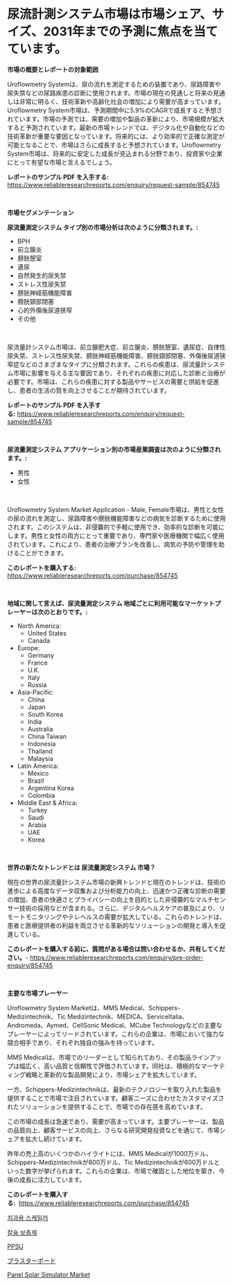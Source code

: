 <p><h1>尿流計測システム市場は市場シェア、サイズ、2031年までの予測に焦点を当てています。</h1></p><p><strong>市場の概要とレポートの対象範囲</strong></p>
<p><p>Uroflowmetry Systemは、尿の流れを測定するための装置であり、尿路障害や尿失禁などの尿路疾患の診断に使用されます。市場の現在の見通しと将来の見通しは非常に明るく、技術革新や高齢化社会の増加により需要が高まっています。Uroflowmetry System市場は、予測期間中に5.9%のCAGRで成長すると予想されています。市場の予測では、需要の増加や製品の革新により、市場規模が拡大すると予測されています。最新の市場トレンドでは、デジタル化や自動化などの技術革新が重要な要因となっています。将来的には、より効率的で正確な測定が可能となることで、市場はさらに成長すると予想されています。Uroflowmetry System市場は、将来的に安定した成長が見込まれる分野であり、投資家や企業にとって有望な市場と言えるでしょう。</p></p>
<p><strong>レポートのサンプル PDF を入手する:</strong> <a href="https://www.reliableresearchreports.com/enquiry/request-sample/854745">https://www.reliableresearchreports.com/enquiry/request-sample/854745</a></p>
<p>&nbsp;</p>
<p><strong>市場セグメンテーション</strong></p>
<p><strong>尿流量測定システム タイプ別の市場分析は次のように分類されます。:</strong></p>
<p><ul><li>BPH</li><li>前立腺炎</li><li>膀胱憩室</li><li>遺尿</li><li>自然発生的尿失禁</li><li>ストレス性尿失禁</li><li>膀胱神経筋機能障害</li><li>膀胱頸部閉塞</li><li>心的外傷後尿道狭窄</li><li>その他</li></ul></p>
<p>&nbsp;</p>
<p><p>尿流量計システム市場は、前立腺肥大症、前立腺炎、膀胱憩室、遺尿症、自律性尿失禁、ストレス性尿失禁、膀胱神経筋機能障害、膀胱頸部閉塞、外傷後尿道狭窄症などのさまざまなタイプに分類されます。これらの疾患は、尿流量計システム市場に影響を与える主な要因であり、それぞれの疾患に対応した診断と治療が必要です。市場は、これらの疾患に対する製品やサービスの需要と供給を促進し、患者の生活の質を向上させることが期待されています。</p></p>
<p><strong>レポートのサンプル PDF を入手する:</strong>&nbsp;<a href="https://www.reliableresearchreports.com/enquiry/request-sample/854745">https://www.reliableresearchreports.com/enquiry/request-sample/854745</a></p>
<p>&nbsp;</p>
<p><strong> 尿流量測定システム アプリケーション別の市場産業調査は次のように分類されます。:</strong></p>
<p><ul><li>男性</li><li>女性</li></ul></p>
<p>&nbsp;</p>
<p><p>Uroflowmetry System Market Application - Male, Female市場は、男性と女性の尿の流れを測定し、尿路障害や膀胱機能障害などの病気を診断するために使用されます。このシステムは、非侵襲的で手軽に使用でき、効率的な診断を可能にします。男性と女性の両方にとって重要であり、専門家や医療機関で幅広く使用されています。これにより、患者の治療プランを改善し、病気の予防や管理を助けることができます。</p></p>
<p><strong>このレポートを購入する:</strong>&nbsp; <a href="https://www.reliableresearchreports.com/purchase/854745">https://www.reliableresearchreports.com/purchase/854745</a></p>
<p>&nbsp;</p>
<p><strong>地域に関して言えば、尿流量測定システム 地域ごとに利用可能なマーケットプレーヤーは次のとおりです。:</strong></p>
<p><ul>
    <li>
        North America:
        <ul>
            <li>United States</li>
            <li>Canada</li>
        </ul>
    </li>
    <li>
        Europe:
        <ul>
            <li>Germany</li>
            <li>France</li>
            <li>U.K.</li>
            <li>Italy</li>
            <li>Russia</li>
        </ul>
    </li>
    <li>
        Asia-Pacific:
        <ul>
            <li>China</li>
            <li>Japan</li>
            <li>South Korea</li>
            <li>India</li>
            <li>Australia</li>
            <li>China Taiwan</li>
            <li>Indonesia</li>
            <li>Thailand</li>
            <li>Malaysia</li>
        </ul>
    </li>
    <li>
        Latin America:
        <ul>
            <li>Mexico</li>
            <li>Brazil</li>
            <li>Argentina Korea</li>
            <li>Colombia</li>
        </ul>
    </li>
    <li>
        Middle East & Africa:
        <ul>
            <li>Turkey</li>
            <li>Saudi</li>
            <li>Arabia</li>
            <li>UAE</li>
            <li>Korea</li>
        </ul>
    </li>
    </ul></p>
<p>&nbsp;</p>
<p><strong>世界の新たなトレンドとは 尿流量測定システム 市場？</strong></p>
<p><p>現在の世界の尿流量計システム市場の新興トレンドと現在のトレンドは、技術の進歩による高度なデータ収集および分析能力の向上、迅速かつ正確な診断の需要の増加、患者の快適さとプライバシーの向上を目的とした非侵襲的なマルチセンサー技術の採用などが含まれる。さらに、デジタルヘルスケアの普及により、リモートモニタリングやテレヘルスの需要が拡大している。これらのトレンドは、患者と医療提供者の利益を両立させる革新的なソリューションの開発と導入を促進している。</p></p>
<p><strong>このレポートを購入する前に、質問がある場合は問い合わせるか、共有してください。</strong>- <a href="https://www.reliableresearchreports.com/enquiry/pre-order-enquiry/854745">https://www.reliableresearchreports.com/enquiry/pre-order-enquiry/854745</a></p>
<p>&nbsp;</p>
<p><strong>主要な市場プレーヤー</strong></p>
<p><p>Uroflowmetry System Marketは、MMS Medical、Schippers-Medizintechnik、Tic Medizintechnik、MEDICA、ServiceItalia、Andromeda、Aymed、CellSonic Medical、MCube Technologyなどの主要なプレーヤーによってリードされています。これらの企業は、市場において強力な競合相手であり、それぞれ独自の強みを持っています。</p><p>MMS Medicalは、市場でのリーダーとして知られており、その製品ラインアップは幅広く、高い品質と信頼性で評価されています。同社は、積極的なマーケティング戦略と革新的な製品開発により、市場シェアを拡大しています。</p><p>一方、Schippers-Medizintechnikは、最新のテクノロジーを取り入れた製品を提供することで市場で注目されています。顧客ニーズに合わせたカスタマイズされたソリューションを提供することで、市場での存在感を高めています。</p><p>この市場の成長は急速であり、需要が高まっています。主要プレーヤーは、製品の品質向上、顧客サービスの向上、さらなる研究開発投資などを通じて、市場シェアを拡大し続けています。</p><p>昨年の売上高のいくつかのハイライトには、MMS Medicalが1000万ドル、Schippers-Medizintechnikが800万ドル、Tic Medizintechnikが600万ドルといった数字が挙げられます。これらの企業は、市場で確固とした地位を築き、今後の成長に注力しています。</p></p>
<p><strong>このレポートを購入する:</strong>&nbsp;&nbsp;<a href="https://www.reliableresearchreports.com/purchase/854745">https://www.reliableresearchreports.com/purchase/854745</a></p>
<p><p><a href="https://medium.com/@ieremiapadurariu20221/%EC%B9%98%EA%B3%BC-%EC%8A%A4%EC%BC%80%EC%9D%BC%EB%9F%AC-%EC%8B%9C%EC%9E%A5-%EC%8B%9C%EC%9E%A5-cagr-%EC%8B%9C%EC%9E%A5-%EB%8F%99%ED%96%A5-%EB%B0%8F-%EC%84%B1%EC%9E%A5-%EC%A0%84%EB%9E%B5%EC%97%90-%EB%8C%80%ED%95%9C-%ED%86%B5%EC%B0%B0%EB%A0%A5-42ce42781424">치과용 스케일러</a></p><p><a href="https://github.com/RichardLueilwitz787/Market-Research-Report-List-1/blob/main/507384415690.md">칼슘 보충제</a></p><p><a href="https://github.com/JacksonWiza1924/Market-Research-Report-List-1/blob/main/383416116709.md">PPSU</a></p><p><a href="https://medium.com/@evans21bill/%E3%83%97%E3%83%A9%E3%82%B9%E3%82%BF%E3%83%BC%E3%83%9C%E3%83%BC%E3%83%89%E5%B8%82%E5%A0%B4%E3%81%AE%E3%83%88%E3%83%AC%E3%83%B3%E3%83%89%E3%81%A8%E5%B8%82%E5%A0%B4%E5%88%86%E6%9E%90%E3%81%AF-2024%E5%B9%B4%E3%81%8B%E3%82%892031%E5%B9%B4%E3%81%BE%E3%81%A7%E3%81%AE%E6%9C%9F%E9%96%93%E3%81%AB%E4%BA%88%E6%B8%AC%E3%81%95%E3%82%8C%E3%81%A6%E3%81%84%E3%81%BE%E3%81%99-bcc89a428d4f">プラスターボード</a></p><p><a href="https://github.com/Sherrillcrooksxa8i18ucf2m/Market-Research-Report-List-1/blob/main/panel-solar-simulator-market.md">Panel Solar Simulator Market</a></p></p>